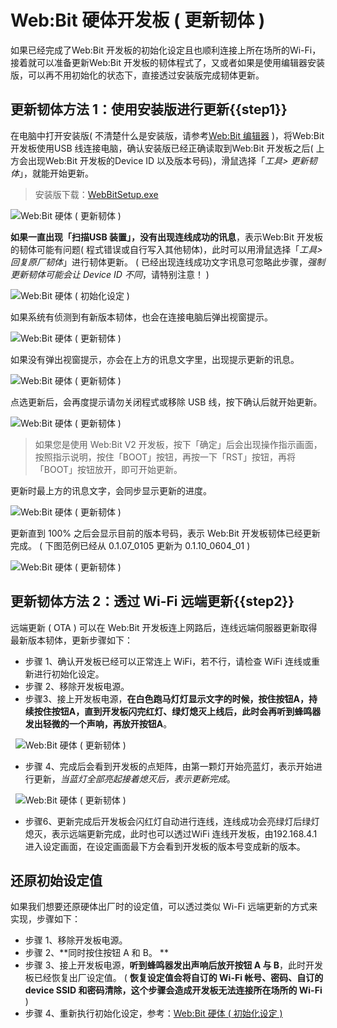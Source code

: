 # Web:Bit 硬体开发板 ( 更新韧体 )

如果已经完成了Web:Bit 开发板的初始化设定且也顺利连接上所在场所的Wi-Fi，接着就可以准备更新Web:Bit 开发板的韧体程式了，又或者如果是使用编辑器安装版，可以再不用初始化的状态下，直接透过安装版完成韧体更新。

## 更新韧体方法 1：使用安装版进行更新{{step1}}

在电脑中打开安装版( 不清楚什么是安装版，请参考[Web:Bit 编辑器](../index.html#software) )，将Web:Bit 开发板使用USB 线连接电脑，确认安装版已经正确读取到Web:Bit 开发板之后( 上方会出现Web:Bit 开发板的Device ID 以及版本号码)，滑鼠选择「*工具> 更新韧体*」，就能开始更新。

> 安装版下载：[WebBitSetup.exe](https://ota.webduino.io/WebBitInstaller/WebBitSetup.exe#_blank)

![Web:Bit 硬体 ( 更新韧体 )](../../../../media/zh-cn/education/info/ota-01.jpg)

**如果一直出现「扫描USB 装置」，没有出现连线成功的讯息**，表示Web:Bit 开发板的韧体可能有问题( 程式错误或自行写入其他韧体)，此时可以用滑鼠选择「*工具> 回复原厂韧体*」进行韧体更新。 ( 已经出现连线成功文字讯息可忽略此步骤，*强制更新韧体可能会让 Device ID 不同*，请特别注意！ )

![Web:Bit 硬体 ( 初始化设定 )](../../../../media/zh-cn/education/info/setup-02-2.jpg)

如果系统有侦测到有新版本韧体，也会在连接电脑后弹出视窗提示。

![Web:Bit 硬体 ( 更新韧体 )](../../../../media/zh-cn/education/info/ota-02.jpg)

如果没有弹出视窗提示，亦会在上方的讯息文字里，出现提示更新的讯息。

![Web:Bit 硬体 ( 更新韧体 )](../../../../media/zh-cn/education/info/ota-04.jpg)

点选更新后，会再度提示请勿关闭程式或移除 USB 线，按下确认后就开始更新。

![Web:Bit 硬体 ( 更新韧体 )](../../../../media/zh-cn/education/info/ota-03.jpg)

> 如果您是使用 Web:Bit V2 开发板，按下「确定」后会出现操作指示画面，按照指示说明，按住「BOOT」按钮，再按一下「RST」按钮，再将「BOOT」按钮放开，即可开始更新。

更新时最上方的讯息文字，会同步显示更新的进度。

![Web:Bit 硬体 ( 更新韧体 )](../../../../media/zh-cn/education/info/ota-05.jpg)

更新直到 100% 之后会显示目前的版本号码，表示 Web:Bit 开发板韧体已经更新完成。 ( 下图范例已经从 0.1.07_0105 更新为 0.1.10_0604_01 )

![Web:Bit 硬体 ( 更新韧体 )](../../../../media/zh-cn/education/info/ota-06.jpg)

## 更新韧体方法 2：透过 Wi-Fi 远端更新{{step2}}

远端更新 ( OTA ) 可以在 Web:Bit 开发板连上网路后，连线远端伺服器更新取得最新版本韧体，更新步骤如下：

- 步骤 1、确认开发板已经可以正常连上 WiFi，若不行，请检查 WiFi 连线或重新进行初始化设定。
- 步骤 2、移除开发板电源。
- 步骤3、接上开发板电源，**在白色跑马灯灯显示文字的时候，按住按钮A，持续按住按钮A，直到开发板闪完红灯、绿灯熄灭上线后，此时会再听到蜂鸣器发出轻微的一个声响，再放开按钮A**。

  ![Web:Bit 硬体 ( 更新韧体 )](../../../../media/zh-cn/education/info/ota-06.gif)

- 步骤 4、完成后会看到开发板的点矩阵，由第一颗灯开始亮蓝灯，表示开始进行更新，*当蓝灯全部亮起接着熄灭后，表示更新完成*。

  ![Web:Bit 硬体 ( 更新韧体 )](../../../../media/zh-cn/education/info/ota-07.gif)

- 步骤6、更新完成后开发板会闪红灯自动进行连线，连线成功会亮绿灯后绿灯熄灭，表示远端更新完成，此时也可以透过WiFi 连线开发板，由192.168.4.1 进入设定画面，在设定画面最下方会看到开发板的版本号变成新的版本。

## 还原初始设定值

如果我们想要还原硬体出厂时的设定值，可以透过类似 Wi-Fi 远端更新的方式来实现，步骤如下：

- 步骤 1、移除开发板电源。
- 步骤 2、**同时按住按钮 A 和 B。 **
- 步骤 3、接上开发板电源，**听到蜂鸣器发出声响后放开按钮 A 与 B**，此时开发板已经恢复出厂设定值。 ( **恢复设定值会将自订的 Wi-Fi 帐号、密码、自订的 device SSID 和密码清除，这个步骤会造成开发板无法连接所在场所的 Wi-Fi** )
- 步骤 4、重新执行初始化设定，参考：[Web:Bit 硬体 ( 初始化设定 )](setup.html)